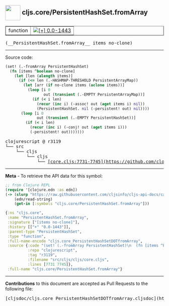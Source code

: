 ## <img width="48px" valign="middle" src="http://i.imgur.com/Hi20huC.png"> cljs.core/PersistentHashSet.fromArray

 <table border="1">
<tr>

<td>function</td>
<td><a href="https://github.com/cljsinfo/cljs-api-docs/tree/0.0-1443"><img valign="middle" alt="[+] 0.0-1443" src="https://img.shields.io/badge/+-0.0--1443-lightgrey.svg"></a> </td>
</tr>
</table>

 <samp>
(__PersistentHashSet.fromArray__ items no-clone)<br>
</samp>

---





Source code:

```clj
(set! (.-fromArray PersistentHashSet)
  (fn [items ^boolean no-clone]
    (let [len (alength items)]
      (if (<= len (.-HASHMAP-THRESHOLD PersistentArrayMap))
        (let [arr (if no-clone items (aclone items))]
          (loop [i 0
                 out (transient (.-EMPTY PersistentArrayMap))]
            (if (< i len)
              (recur (inc i) (-assoc! out (aget items i) nil))
              (PersistentHashSet. nil (-persistent! out) nil))))
       (loop [i 0
              out (transient (.-EMPTY PersistentHashSet))]
         (if (< i len)
           (recur (inc i) (-conj! out (aget items i)))
           (-persistent! out)))))))
```

 <pre>
clojurescript @ r3119
└── src
    └── cljs
        └── cljs
            └── <ins>[core.cljs:7731-7745](https://github.com/clojure/clojurescript/blob/r3119/src/cljs/cljs/core.cljs#L7731-L7745)</ins>
</pre>


---

__Meta__ - To retrieve the API data for this symbol:

```clj
;; from Clojure REPL
(require '[clojure.edn :as edn])
(-> (slurp "https://raw.githubusercontent.com/cljsinfo/cljs-api-docs/catalog/cljs-api.edn")
    (edn/read-string)
    (get-in [:symbols "cljs.core/PersistentHashSet.fromArray"]))
```

```clj
{:ns "cljs.core",
 :name "PersistentHashSet.fromArray",
 :signature ["[items no-clone]"],
 :history [["+" "0.0-1443"]],
 :parent-type "PersistentHashSet",
 :type "function",
 :full-name-encode "cljs.core_PersistentHashSetDOTfromArray",
 :source {:code "(set! (.-fromArray PersistentHashSet)\n  (fn [items ^boolean no-clone]\n    (let [len (alength items)]\n      (if (<= len (.-HASHMAP-THRESHOLD PersistentArrayMap))\n        (let [arr (if no-clone items (aclone items))]\n          (loop [i 0\n                 out (transient (.-EMPTY PersistentArrayMap))]\n            (if (< i len)\n              (recur (inc i) (-assoc! out (aget items i) nil))\n              (PersistentHashSet. nil (-persistent! out) nil))))\n       (loop [i 0\n              out (transient (.-EMPTY PersistentHashSet))]\n         (if (< i len)\n           (recur (inc i) (-conj! out (aget items i)))\n           (-persistent! out)))))))",
          :repo "clojurescript",
          :tag "r3119",
          :filename "src/cljs/cljs/core.cljs",
          :lines [7731 7745]},
 :full-name "cljs.core/PersistentHashSet.fromArray"}

```

---

__Contributions__ to this document are accepted as Pull Requests to the following file:

 <pre>
[cljsdoc/cljs.core_PersistentHashSetDOTfromArray.cljsdoc](https://github.com/cljsinfo/cljs-api-docs/blob/master/cljsdoc/cljs.core_PersistentHashSetDOTfromArray.cljsdoc)
</pre>


